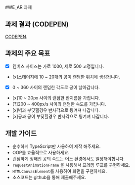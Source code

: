 #WE_AR 과제
## 과제 결과 (CODEPEN) 
[CODEPEN](https://codepen.io/donggichae/pen/qBozXxz).
## 과제의 주요 목표

- [x] 캔버스 사이즈는 가로 1000, 세로 500 고정입니다.
- [x]스테이지에 10 ~ 20개의 공이 랜덤한 위치에 생성됩니다.
- [x] 0 ~ 360 사이의 랜덤한 각도로 공이 날아갑니다.
- [x]10 ~ 20px 사이의 랜덤한 반지름을 가집니다.
- [?]200 ~ 400px/s 사이의 랜덤한 속도를 가집니다.
- [x]벽과 부딪힐경우 반사각으로 튕겨져 나갑니다.
- [x]공과 공이 부딪힐경우 반사각으로 튕겨져 나갑니다.

## 개발 가이드

- 순수하게 TypeScript만 사용하여 제작 해주세요.
- OOP를 효율적으로 사용하세요.
- 랜덤하게 정해진 공의 속도는 어느 환경에서도 일정해야합니다.
- `requestAnimationFrame` 을 사용해서 프레임 루프를 구현하세요.
- `HTMLCanvasElement`를 사용하여 화면을 구현하세요.
- 소스코드는 github을 통해 제출해주세요.
